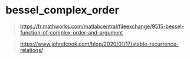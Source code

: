 # bessel_complex_order

> https://fr.mathworks.com/matlabcentral/fileexchange/9515-bessel-function-of-complex-order-and-argument

> https://www.johndcook.com/blog/2020/01/17/stable-recurrence-relations/

